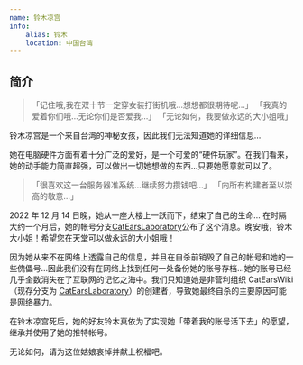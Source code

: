 ```yaml
---
name: 铃木凉宫
info:
    alias: 铃木
    location: 中国台湾
---
```


## 简介

>「记住哦,我在双十节一定穿女装打街机哦…想想都很期待呢…」
>「我真的爱着你们哦…无论你们是否爱我…」
>「无论如何，我要做永远的大小姐哦」

铃木凉宫是一个来自台湾的神秘女孩，因此我们无法知道她的详细信息…

她在电脑硬件方面有着十分广泛的爱好，是一个可爱的“硬件玩家”。在我们看来，她的动手能力简直超强，可以做出一切她想做的东西…只要她愿意就可以了。

>「很喜欢这一台服务器准系统…继续努力攒钱吧…」
>「向所有构建者至以崇高的敬意…」

2022 年 12 月 14 日晚，她从一座大楼上一跃而下，结束了自己的生命… 在时隔大约一个月后，她的帐号分支[CatEarsLaboratory](https://twitter.com/CatEars2333/status/1609856988443443201)公布了这个消息。晚安哦，铃木大小姐！希望您在天堂可以做永远的大小姐哦！

因为她从来不在网络上透露自己的信息，并且在自杀前销毁了自己的帐号和她的一些傀儡号…因此我们没有在网络上找到任何一处备份她的账号存档…她的账号已经几乎全数消失在了互联网的记忆之海中。我们只知道她是非营利组织 CatEarsWiki（现存分支为 [CatEarsLaboratory](https://twitter.com/CatEars2333)）的创建者，导致她最终自杀的主要原因可能是网络暴力。

在铃木凉宫死后，她的好友铃木真依为了实现她「带着我的账号活下去」的愿望，继承并使用了她的推特帐号。

无论如何，请为这位姑娘哀悼并献上祝福吧。
